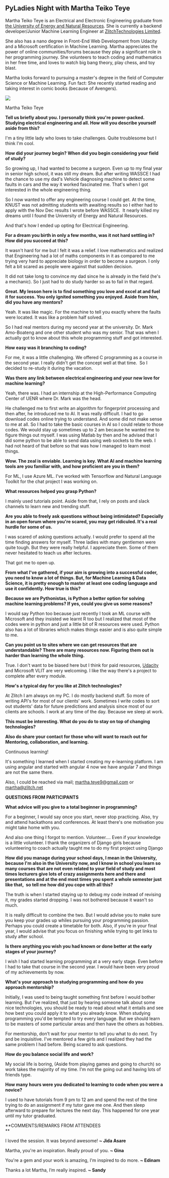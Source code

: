 ## PyLadies Night with Martha Teiko Teye

Martha Teiko Teye is an Electrical and Electronic Engineering graduate from [the University of Energy and Natural Resources](https://www.uenr.edu.gh/). She is currently a backend developer/Junior Machine Learning Engineer at [ZlitchTechnologies Limited](https://zlitch-technologies-limited.business.site/?utm_source=gmb&utm_medium=referral).

She also has a nano degree in Front-End Web Development from Udacity and a Microsoft certification in Machine Learning. Martha appreciates the power of online communities/forums because they play a significant role in her programming journey. She volunteers to teach coding and mathematics in her free time, and loves to watch big bang theory, play chess, and toy blast.

Martha looks forward to pursuing a master's degree in the field of Computer Science or Machine Learning. Fun fact: She recently started reading and taking interest in comic books (because of Avengers).

  

[![](https://3.bp.blogspot.com/-lPrfCKQNk9U/XNvWIQ7prCI/AAAAAAAAHXA/ixoAA4B0QFM9EFi0GEijjqP9j39Q2D-6wCLcBGAs/s400/Martha%2BTeye.jpg)](https://3.bp.blogspot.com/-lPrfCKQNk9U/XNvWIQ7prCI/AAAAAAAAHXA/ixoAA4B0QFM9EFi0GEijjqP9j39Q2D-6wCLcBGAs/s1600/Martha%2BTeye.jpg)

Martha Teiko Teye

  

**Tell us briefly about you. I personally think you're power-packed. Studying electrical engineering and all. How will you describe yourself aside from this?**

I'm a tiny little lady who loves to take challenges. Quite troublesome but I think I'm cool.

**How did your journey begin? When did you begin considering your field of study?**

So growing up, I had wanted to become a surgeon. Even up to my final year in senior high school, it was still my dream. But after writing WASSCE I had the chance to use my dad's Vehicle diagnosing machine to detect some faults in cars and the way it worked fascinated me. That's when I got interested in the whole engineering thing.

So I now wanted to offer any engineering course I could get. At the time, KNUST was not admitting students with awaiting results so I either had to apply with the Nov Dec results I wrote before WASSCE.  It nearly killed my dreams until I found the University of Energy and Natural Resources.

And that's how I ended up opting for Electrical Engineering.

  

**For a dream you birth in only a few months, was it not hard settling in? How did you succeed at this?**

It wasn't hard for me but I felt it was a relief. I love mathematics and realized that Engineering had a lot of maths components in it as compared to me trying very hard to appreciate biology in order to become a surgeon. I only felt a bit scared as people were against that sudden decision.

It did not take long to convince my dad since he is already in the field (he's a mechanic). So I just had to do study harder so as to fail in that regard.

**Great. My lesson here is to find something you love and excel at and fuel it for success. You only ignited something you enjoyed. Aside from him, did you have any mentors?**

Yeah. It was like magic. For the machine to tell you exactly where the faults were located. It was like a problem half solved.

So I had real mentors during my second year at the university. Dr. Mark Amo-Boateng and one other student who was my senior. That was when I actually got to know about this whole programming stuff and got interested.

**How easy was it branching to coding?**

For me, it was a little challenging. We offered C programming as a course in the second year. I really didn't get the concept well at that time.  So I decided to re-study it during the vacation.

**Was there any link between electrical engineering and your new love for machine learning?**

Yeah, there was. I had an internship at the High-Performance Computing Center of UENR where Dr. Mark was the head.

He challenged me to first write an algorithm for fingerprint processing and then after, he introduced me to AI. It was really difficult. I had to go download codes online trying to understand. And some did not make sense to me at all. So I had to take the basic courses in AI so I could relate to those codes. We would stay up sometimes up to 2 am because he wanted me to figure things out myself. I was using Matlab by then and he advised that I did some python to be able to send data using web sockets to the web. I had not heard of that before so that was how I managed to learn most things.

**Wow. The zeal is enviable. Learning is key. What AI and machine learning tools are you familiar with, and how proficient are you in them?**

For ML, I use Azure ML. I've worked with Tensorflow and Natural Language Toolkit for the chat project I was working on.

**What resources helped you grasp Python?**

I mainly used tutorials point. Aside from that, I rely on posts and slack channels to learn new and trending stuff.

**Are you able to freely ask questions without being intimidated? Especially in an open forum where you're scared, you may get ridiculed. It's a real hurdle for some of us.**

I was scared of asking questions actually. I would prefer to spend all the time finding answers for myself. Three ladies with many gentlemen were quite tough. But they were really helpful. I appreciate them. Some of them never hesitated to teach us after lectures.

That got me to open up.

**From what I've gathered, if your aim is growing into a successful coder, you need to know a lot of things. But, for Machine Learning & Data Science, it is pretty enough to master at least one coding language and use it confidently. How true is this?**

**Because we are Pythonistas, is Python a better option for solving machine learning problems? If yes, could you give us some reasons?**

I would say Python too because just recently I took an ML course with Microsoft and they insisted we learnt R too but I realized that most of the codes were in python and just a little bit of R resources were used. Python also has a lot of libraries which makes things easier and is also quite simple to me.

**Can you point us to sites where we can get resources that are understandable? There are many resources now. Figuring them out is harder than learning the whole thing.**

True. I don't want to be biased here but I think for paid resources, [Udacity](https://www.udacity.com/) and Microsoft VLIT are very welcoming. I like the way there's a project to complete after every module.

**How's a typical day for you like at Zlitch technologies?**

At Zlitch I am always on my PC. I do mostly backend stuff. So more of writing API's for most of our clients' work. Sometimes I write codes to sort out students' data for future predictions and analysis since most of our clients are schools. I work at any time of the day. Because we sleep at work.

**This must be interesting. What do you do to stay on top of changing technologies?**

**Also do share your contact for those who will want to reach out for Mentoring, collaboration, and learning.**

Continuous learning!

It's something I learned when I started creating my e-learning platform. I am using angular and started with angular 4 now we have angular 7 and things are not the same there.

Also, I could be reached via mail; [martha.teye9@gmail.com](mailto:martha.teye9@gmail.com) or [martha@zlitch.net](mailto:martha@zlitch.net)

**QUESTIONS FROM PARTICIPANTS**

**What advice will you give to a total beginner in programming?**

For a beginner, I would say once you start, never stop practicing. Also, try and attend hackathons and conferences. At least there's one motivation you might take home with you.

And also one thing I forgot to mention. Volunteer.... Even if your knowledge is a little volunteer. I thank the organizers of Django girls because volunteering to coach actually taught me to do my first project using Django

**How did you manage during your school days, I mean in the University, because I'm also in the University now, and I know in school you learn so many courses that are not even related to your field of study and most times lecturers give lots of crazy assignments here and there and presentations and at the end most times you spent a whole semester just like that,  so tell me how did you cope with all this?**

The truth is when I started staying up to debug my code instead of revising it, my grades started dropping. I was not bothered because it wasn't so much.

It is really difficult to combine the two. But I would advise you to make sure you keep your grades up whiles pursuing your programming passion. Perhaps you could create a timetable for both. Also, if you're in your final year, I would advise that you focus on finishing while trying to get links to study after school.

**Is there anything you wish you had known or done better at the early stages of your journey?**

I wish I had started learning programming at a very early stage. Even before I had to take that course in the second year. I would have been very proud of my achievements by now.

**What's your approach to studying programming and how do you approach mentorship?**

Initially, I was used to being taught something first before I would bother learning. But I've realized, that just by hearing someone talk about some nice technologies, you should be ready to read about what it entails and see how best you could apply it to what you already know. When studying programming you'd be tempted to try every language. But we should learn to be masters of some particular areas and then have the others as hobbies.

For mentorship, don’t wait for your mentor to tell you what to do next. Try and be inquisitive. I've mentored a few girls and I realized they had the same problem I had before. Being scared to ask questions.

**How do you balance social life and work?**

My social life is boring, (Aside from playing games and going to church) so work takes the majority of my time. I'm not the going out and having lots of friends type.

**How many hours were you dedicated to learning to code when you were a novice?**

I used to have tutorials from 9 pm to 12 am and spend the rest of the time trying to do an assignment if my tutor gave me one. And then sleep afterward to prepare for lectures the next day. This happened for one year until my tutor graduated.

**COMMENTS/REMARKS FROM ATTENDEES  
**

I loved the session. It was beyond awesome! **~ Jida Asare**  

Martha, you're an inspiration. Really proud of you. **~ Gina**  

You're a gem and your work is amazing, I'm inspired to do more. **~ Edinam**  

Thanks a lot Martha, I’m really inspired. **~ Sandy**